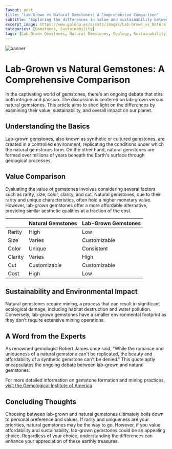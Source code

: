 ```yaml
---
layout: post
title: "Lab-Grown vs Natural Gemstones: A Comprehensive Comparison"
subtitle: "Exploring the differences in value and sustainability between lab-grown and natural gemstones."
excerpt_image: https://www.galena.es/assets/images/Lab-Grown_vs_Natural_Gemstones.png
categories: [Gemstones, Sustainability]
tags: [Lab-Grown Gemstones, Natural Gemstones, Geology, Sustainability]
---
```


![banner](https://www.galena.es/assets/images/Lab-Grown_vs_Natural_Gemstones.png "A side-by-side comparison of a lab-grown gemstone and a natural gemstone, highlighting their distinct colors and clarity. The image emphasizes the differences in value and sustainability, appealing to geology enthusiasts and readers interested in gemstones.")

# Lab-Grown vs Natural Gemstones: A Comprehensive Comparison

In the captivating world of gemstones, there's an ongoing debate that stirs both intrigue and passion. The discussion is centered on lab-grown versus natural gemstones. This article aims to shed light on the differences by examining their value, sustainability, and overall impact on our planet.

## Understanding the Basics

Lab-grown gemstones, also known as synthetic or cultured gemstones, are created in a controlled environment, replicating the conditions under which the natural gemstones form. On the other hand, natural gemstones are formed over millions of years beneath the Earth's surface through geological processes.

## Value Comparison

Evaluating the value of gemstones involves considering several factors such as rarity, size, color, clarity, and cut. Natural gemstones, due to their rarity and unique characteristics, often hold a higher monetary value. However, lab-grown gemstones offer a more affordable alternative, providing similar aesthetic qualities at a fraction of the cost.

|                      | Natural Gemstones | Lab-Grown Gemstones |
|----------------------|-------------------|---------------------|
| Rarity               | High              | Low                 |
| Size                 | Varies            | Customizable        |
| Color                | Unique            | Consistent          |
| Clarity              | Varies            | High                |
| Cut                  | Customizable      | Customizable        |
| Cost                 | High              | Low                 |

## Sustainability and Environmental Impact

Natural gemstones require mining, a process that can result in significant ecological damage, including habitat destruction and water pollution. Conversely, lab-grown gemstones have a smaller environmental footprint as they don't require extensive mining operations. 

## A Word from the Experts

As renowned gemologist Robert James once said, "While the romance and uniqueness of a natural gemstone can't be replicated, the beauty and affordability of a synthetic gemstone can't be denied." This quote aptly encapsulates the ongoing debate between lab-grown and natural gemstones.

For more detailed information on gemstone formation and mining practices, [visit the Gemological Institute of America](https://www.gia.edu/gem-encyclopedia).

## Concluding Thoughts

Choosing between lab-grown and natural gemstones ultimately boils down to personal preference and values. If rarity and uniqueness are your priorities, natural gemstones may be the way to go. However, if you value affordability and sustainability, lab-grown gemstones could be an appealing choice. Regardless of your choice, understanding the differences can enhance your appreciation of these earthly treasures.